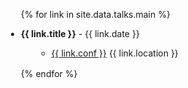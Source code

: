 <div class="publications">
<ul style="margin-left:-20px">

{% for link in site.data.talks.main %}

<li style="margin-bottom:1rem">
  <div class="col-sm-9">
      <div class="title"><b>{{ link.title }}</b> - {{ link.date }}</div>
        <ul class="fa-ul" style="margin-left:25px">
        <li><span class="fa-li"><i class="fas fa-map-pin"></i></span><a href="{{ link.conf_website }}">{{ link.conf }}</a> {{ link.location }}</li>
        </ul>
  </div>
</li>

{% endfor %}

</ul>
</div>

